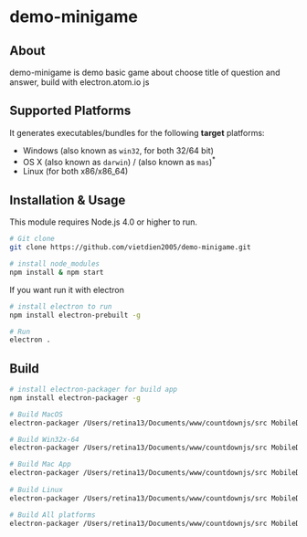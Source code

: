 # demo-minigame

## About
demo-minigame is demo basic game about choose title of question and answer, build with electron.atom.io js 

## Supported Platforms

It generates executables/bundles for the following **target** platforms:

* Windows (also known as `win32`, for both 32/64 bit)
* OS X (also known as `darwin`) / (also known as `mas`)<sup>*</sup>
* Linux (for both x86/x86_64)

## Installation & Usage

This module requires Node.js 4.0 or higher to run.

```sh
# Git clone 
git clone https://github.com/vietdien2005/demo-minigame.git

# install node_modules
npm install & npm start

```

If you want run it with electron 

```sh
# install electron to run
npm install electron-prebuilt -g

# Run
electron .

```

## Build

```sh
# install electron-packager for build app
npm install electron-packager -g

# Build MacOS 
electron-packager /Users/retina13/Documents/www/countdownjs/src MobileDay2016 --platform=darwin --arch=x64 --version=1.2.1 --overwrite --out=/Users/retina13/Documents/www/countdownjs --icon=src/images/mobileday-icon.icns

# Build Win32x-64
electron-packager /Users/retina13/Documents/www/countdownjs/src MobileDay2016 --platform=win32 --arch=x64 --version=1.2.1 --overwrite --out=/Users/retina13/Documents/www/countdownjs 

# Build Mac App
electron-packager /Users/retina13/Documents/www/countdownjs/src MobileDay2016 --platform=mas --arch=x64 --version=1.2.1 --overwrite --out=/Users/retina13/Documents/www/countdownjs --icon=src/images/mobileday-icon.icns
 
# Build Linux
electron-packager /Users/retina13/Documents/www/countdownjs/src MobileDay2016 --platform=linux --arch=x64 --version=1.2.1 --overwrite --out=/Users/retina13/Documents/www/countdownjs --icon=src/images/mobileday-icon.icns

# Build All platforms
electron-packager /Users/retina13/Documents/www/countdownjs/src MobileDay2016 --platform=all --arch=x64 --version=1.2.1 --overwrite --out=/Users/retina13/Documents/www/countdownjs --icon=images/mobileday-icon.icns

```
